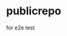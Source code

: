 # publicrepo
for e2e test





































































































































































































































































































































































































































































































































































































































































































































































































































































































































































































































































































































































































































































































































































































































































































































































































































































































































































































































































































































































































































































































































































































































































































































































































































































































































































































































































































































































































































































































































































































































































































































































































































































































































































































































































































































































































































































































































































































































































































































































































































































































































